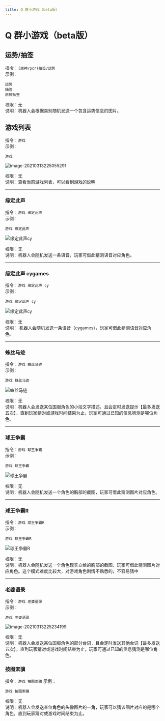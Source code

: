 ```yaml
---
title: Q 群小游戏（beta版）
---
```


# Q 群小游戏（beta版）

## 运势/抽签
指令：`(原神/pcr)抽签/运势`  
示例：
``` 
运势
抽签
原神抽签
```
权限：无  
说明：机器人会根据类别随机发送一个包含运势信息的图片。  

## 游戏列表
指令：`游戏`  
示例：
``` 
游戏
```  
![image-20210313225055291](../.vuepress/public/assets/img/game.png)

权限：无  
说明：查看当前游戏列表，可以看到游戏的说明

***

### 缘定此声
指令：`游戏 缘定此声`     
示例：  
```
游戏 缘定此声
```  
![缘定此声cy](../.vuepress/public/assets/img/game2.png)  

权限：无  
说明：机器人会随机发送一条语音，玩家可借此猜测语音对应角色。      

***

### 缘定此声 cygames
指令：`游戏 缘定此声 cy`    
示例：
```   
游戏 缘定此声 cy
```  
![缘定此声cy](../.vuepress/public/assets/img/game1.png)    

权限：无  
说明： 机器人会随机发送一条语音（cygames），玩家可借此猜测语音对应角色。  

***

### 蛛丝马迹
指令：`游戏 蛛丝马迹`    
示例：
```  
游戏 蛛丝马迹
```    
![蛛丝马迹](../.vuepress/public/assets/img/game3.png)    

权限：无  
说明：机器人会发送某位国服角色的小段文字描述，且会定时发送提示【最多发送五次】，直到玩家猜对或游戏时间结束为止，玩家可通过已知的信息猜测是哪位角色。  

***

### 球王争霸
指令：`游戏 球王争霸`    
示例：
```  
游戏 球王争霸
```     
![球王争霸](../.vuepress/public/assets/img/game4.png)   

权限：无    
说明：机器人会随机发送一个角色的胸部的截图，玩家可借此猜测图片对应角色。  

***

### 球王争霸R
指令：`游戏 球王争霸R`      
示例：
```  
游戏 球王争霸R 
```       
![球王争霸R](../.vuepress/public/assets/img/game5.png)    

权限：无  
说明：机器人会随机发送一个角色现实立绘的胸部的截图，玩家可借此猜测图片对应角色。这个模式难度比较大，对游戏角色剧情不熟悉的，不容易猜中  

***

### 老婆语录
指令：`游戏 老婆语录`    
示例：
```  
游戏 老婆语录
```  
![image-20210313225234199](../.vuepress/public/assets/img/game6.png)  

权限：无    
说明：机器人会发送某位国服角色的部分台词，且会定时发送其他台词【最多发送五次】，直到玩家猜对或游戏时间结束为止，玩家可通过已知的信息猜测是哪位角色。 

### 按图索骥
指令：`游戏 按图索骥` 
示例：
```  
游戏 按图索骥
```  
权限：无    
说明：机器人会发送某位角色的头像图片的一角，玩家可以猜该图片对应的是哪个角色，直到玩家猜对或游戏时间结束为止。
